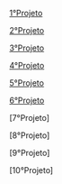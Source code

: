 [1°Projeto](https://patrickcaramico.github.io/WebFronted_curse/1%C2%B0Projeto_CSS/)

[2°Projeto](https://patrickcaramico.github.io/WebFronted_curse/2%C2%B0Projeto_Contatos/)

[3°Projeto](https://patrickcaramico.github.io/WebFronted_curse/3%C2%B0Projeto_PriceCard/)

[4°Projeto](https://patrickcaramico.github.io/WebFronted_curse/4%C2%B0Projeto_Aprenser/)

[5°Projeto](https://patrickcaramico.github.io/WebFronted_curse/5%C2%B0Projeto_Formulario/index.html)

[6°Projeto](https://patrickcaramico.github.io/WebFronted_curse/6%C2%B0Projeto_MyComponents/index.html)

[7°Projeto]

[8°Projeto]

[9°Projeto]

[10°Projeto]
